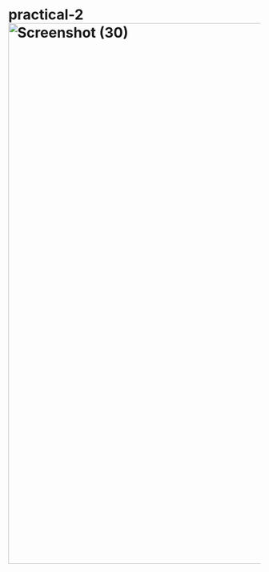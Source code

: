 # practical-2<img width="1920" height="1080" alt="Screenshot (30)" src="https://github.com/user-attachments/assets/22ff71cf-7e08-4073-8086-c8d21a160418" />
